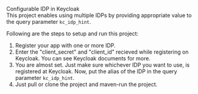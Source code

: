  Configurable IDP in Keycloak
 </br>
 This project enables using multiple IDPs by providing appropriate value to the query parameter <code>kc_idp_hint</code>.
 
 Following are the steps to setup and run this project:
 <ol>
  <li>
  Register your app with one or more IDP. 
  </li>
  <li>
  Enter the "client_secret" and "client_id" recieved while registering on Keycloak. You can see Keycloak documents for more.
  </li>
  <li>
  You are almost set. Just make sure whichever IDP you want to use, is registered at Keycloak. Now, put the alias of the IDP
  in the query parameter <code>kc_idp_hint</code>.
  </li>
  <li>
  Just pull or clone the project and maven-run the project.
  </li>
  
</ol>
